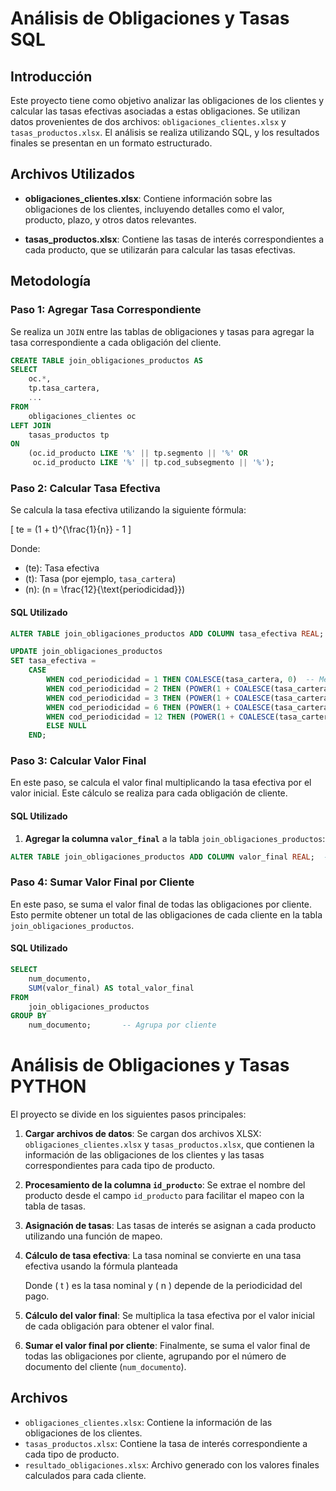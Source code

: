 # Análisis de Obligaciones y Tasas SQL

## Introducción

Este proyecto tiene como objetivo analizar las obligaciones de los clientes y calcular las tasas efectivas asociadas a estas obligaciones. Se utilizan datos provenientes de dos archivos: `obligaciones_clientes.xlsx` y `tasas_productos.xlsx`. El análisis se realiza utilizando SQL, y los resultados finales se presentan en un formato estructurado.

## Archivos Utilizados

- **obligaciones_clientes.xlsx**: Contiene información sobre las obligaciones de los clientes, incluyendo detalles como el valor, producto, plazo, y otros datos relevantes.
  
- **tasas_productos.xlsx**: Contiene las tasas de interés correspondientes a cada producto, que se utilizarán para calcular las tasas efectivas.

## Metodología

### Paso 1: Agregar Tasa Correspondiente

Se realiza un `JOIN` entre las tablas de obligaciones y tasas para agregar la tasa correspondiente a cada obligación del cliente.

```sql
CREATE TABLE join_obligaciones_productos AS
SELECT 
    oc.*,
    tp.tasa_cartera,
    ...
FROM 
    obligaciones_clientes oc
LEFT JOIN 
    tasas_productos tp 
ON 
    (oc.id_producto LIKE '%' || tp.segmento || '%' OR 
     oc.id_producto LIKE '%' || tp.cod_subsegmento || '%');
```
### Paso 2: Calcular Tasa Efectiva

Se calcula la tasa efectiva utilizando la siguiente fórmula:

\[ te = (1 + t)^{\frac{1}{n}} - 1 \]

Donde:
- \(te\): Tasa efectiva
- \(t\): Tasa (por ejemplo, `tasa_cartera`)
- \(n\): \(n = \frac{12}{\text{periodicidad}}\)

#### SQL Utilizado

```sql
ALTER TABLE join_obligaciones_productos ADD COLUMN tasa_efectiva REAL;  -- Agregar la columna

UPDATE join_obligaciones_productos
SET tasa_efectiva = 
    CASE 
        WHEN cod_periodicidad = 1 THEN COALESCE(tasa_cartera, 0)  -- Mensual, tasa efectiva es la misma
        WHEN cod_periodicidad = 2 THEN (POWER(1 + COALESCE(tasa_cartera, 0), 0.5) - 1)  -- Bimestral
        WHEN cod_periodicidad = 3 THEN (POWER(1 + COALESCE(tasa_cartera, 0), 1.0/3) - 1)  -- Trimestral
        WHEN cod_periodicidad = 6 THEN (POWER(1 + COALESCE(tasa_cartera, 0), 1.0/6) - 1)  -- Semestral
        WHEN cod_periodicidad = 12 THEN (POWER(1 + COALESCE(tasa_cartera, 0), 1.0/12) - 1)  -- Anual
        ELSE NULL
    END;
```
### Paso 3: Calcular Valor Final

En este paso, se calcula el valor final multiplicando la tasa efectiva por el valor inicial. Este cálculo se realiza para cada obligación de cliente.

#### SQL Utilizado

1. **Agregar la columna `valor_final`** a la tabla `join_obligaciones_productos`:

```sql
ALTER TABLE join_obligaciones_productos ADD COLUMN valor_final REAL;  -- Agregar la columna para el valor final
```
### Paso 4: Sumar Valor Final por Cliente

En este paso, se suma el valor final de todas las obligaciones por cliente. Esto permite obtener un total de las obligaciones de cada cliente en la tabla `join_obligaciones_productos`.

#### SQL Utilizado

```sql
SELECT 
    num_documento,               
    SUM(valor_final) AS total_valor_final
FROM 
    join_obligaciones_productos
GROUP BY 
    num_documento;       -- Agrupa por cliente
```

# Análisis de Obligaciones y Tasas PYTHON

El proyecto se divide en los siguientes pasos principales:

1. **Cargar archivos de datos**: Se cargan dos archivos XLSX: `obligaciones_clientes.xlsx` y `tasas_productos.xlsx`, que contienen la información de las obligaciones de los clientes y las tasas correspondientes para cada tipo de producto.
   
2. **Procesamiento de la columna `id_producto`**: Se extrae el nombre del producto desde el campo `id_producto` para facilitar el mapeo con la tabla de tasas.

3. **Asignación de tasas**: Las tasas de interés se asignan a cada producto utilizando una función de mapeo.

4. **Cálculo de tasa efectiva**: La tasa nominal se convierte en una tasa efectiva usando la fórmula planteada

   Donde \( t \) es la tasa nominal y \( n \) depende de la periodicidad del pago.

5. **Cálculo del valor final**: Se multiplica la tasa efectiva por el valor inicial de cada obligación para obtener el valor final.

6. **Sumar el valor final por cliente**: Finalmente, se suma el valor final de todas las obligaciones por cliente, agrupando por el número de documento del cliente (`num_documento`).

## Archivos

- `obligaciones_clientes.xlsx`: Contiene la información de las obligaciones de los clientes.
- `tasas_productos.xlsx`: Contiene la tasa de interés correspondiente a cada tipo de producto.
- `resultado_obligaciones.xlsx`: Archivo generado con los valores finales calculados para cada cliente.
